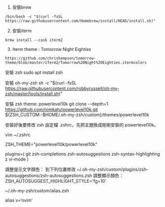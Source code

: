 1. 安裝brew

```
/bin/bash -c "$(curl -fsSL https://raw.githubusercontent.com/Homebrew/install/HEAD/install.sh)"
```

2. 安裝iterm

```
brew install --cask iterm2
```

3. Iterm theme : Tomorrow Night Eighties
```
https://github.com/chriskempson/tomorrow-theme/blob/master/iTerm2/Tomorrow%20Night%20Eighties.itermcolors
```

安裝 zsh
sudo apt install zsh


安裝 oh-my-zsh
sh -c "$(curl -fsSL https://raw.githubusercontent.com/robbyrussell/oh-my-zsh/master/tools/install.sh)"


安裝 zsh theme: powerlevel10k
git clone --depth=1 https://github.com/romkatv/powerlevel10k.git ${ZSH_CUSTOM:-$HOME/.oh-my-zsh/custom}/themes/powerlevel10k

安裝好後要修改 zsh 設定檔 .zshrc，先把主題換成剛剛安裝的 powerlevel10k。

vim ~/.zshrc

ZSH_THEME="powerlevel10k/powerlevel10k"

plugins=(
	git 
  zsh-completions
	zsh-autosuggestions
	zsh-syntax-highlighting
	z
	vi-mode
)


調整提示文字顏色：
到下列位置修改
~/.oh-my-zsh/custom/plugins/zsh-autosuggestions/zsh-autosuggestions.zsh
調整顯示顏色：ZSH_AUTOSUGGEST_HIGHLIGHT_STYLE='fg=10'

~/.oh-my-zsh/custom/alias.zsh

alias v=‘nvim’ 




